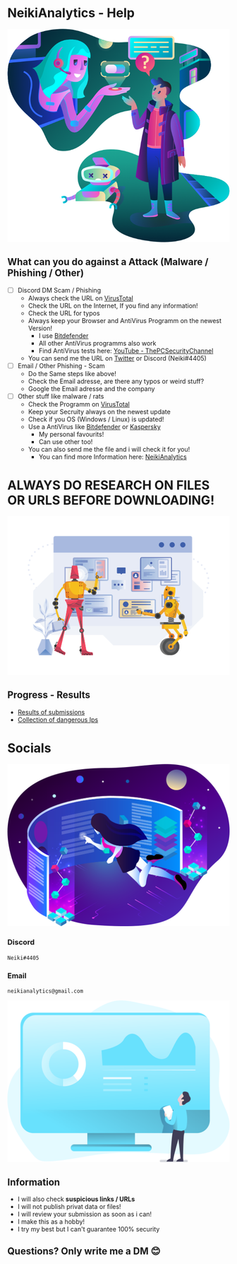 # NeikiAnalytics - Help

[![](https://github.com/NeikiDev/NeikiAnalytics/blob/main/assets/support.png)](#image--assets-disclaimer)

## What can you do against a Attack (Malware / Phishing / Other)

- [ ] Discord DM Scam / Phishing
    - Always check the URL on [VirusTotal](https://virustotal.com)
    - Check the URL on the Internet, If you find any information!
    - Check the URL for typos
    - Always keep your Browser and AntiVirus Programm on the newest Version!
        - I use [Bitdefender](https://www.bitdefender.com/)
        - All other AntiVirus programms also work
        - Find AntiVirus tests here: [YouTube - ThePCSecurityChannel](https://www.youtube.com/c/thepcsecuritychannel)
    - You can send me the URL on [Twitter](https://twitter.com/neiki__) or Discord (Neiki#4405)
- [ ] Email / Other Phishing - Scam
    - Do the Same steps like above!
    - Check the Email adresse, are there any typos or weird stuff?
    - Google the Email adresse and the company
- [ ] Other stuff like malware / rats
    - Check the Programm on [VirusTotal](https://virustotal.com)
    - Keep your Secruity always on the newest update
    - Check if you OS (Windows / Linux) is updated!
    - Use a AntiVirus like [Bitdefender](https://www.bitdefender.com/) or [Kaspersky](https://www.kaspersky.com/)
        - My personal favourits! 
        - Can use other too!
    - You can also send me the file and i will check it for you!
        - You can find more Information here: [NeikiAnalytics](https://github.com/neikidev/neikianalytics)

# ALWAYS DO RESEARCH ON FILES OR URLS BEFORE DOWNLOADING!

[![](https://github.com/NeikiDev/NeikiAnalytics/blob/main/assets/robots-doing-data-research.png)](#image--assets-disclaimer)

## Progress - Results

- [Results of submissions](https://github.com/NeikiDev/NeikiAnalytics/tree/main/results)
- [Collection of dangerous Ips](https://github.com/NeikiDev/NeikiAnalytics/tree/main/suspicious-ips)

# Socials

[![](https://github.com/NeikiDev/NeikiAnalytics/blob/main/assets/design-and-development-process.png)](#image--assets-disclaimer)

### Discord
```
Neiki#4405 
```

### Email
```
neikianalytics@gmail.com 
```
[![](https://github.com/NeikiDev/NeikiAnalytics/blob/main/assets/banner.png)](#image--assets-disclaimer)

## Information
- I will also check **suspicious links / URLs**
- I will not publish privat data or files!
- I will review your submission as soon as i can!
- I make this as a hobby!
- I try my best but I can't guarantee 100% security

## Questions? Only write me a DM 😊
